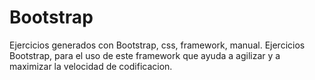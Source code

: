 # Bootstrap
Ejercicios generados con Bootstrap, css, framework, manual.
Ejercicios Bootstrap, para el uso de este framework que ayuda a agilizar y a maximizar la velocidad de codificacion.
